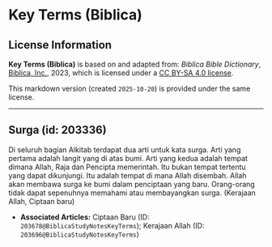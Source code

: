 # Key Terms (Biblica)

## License Information

**Key Terms (Biblica)** is based on and adapted from: _Biblica Bible Dictionary_, [Biblica, Inc.](https://www.biblica.com/), 2023, which is licensed under a [CC BY-SA 4.0 license](https://creativecommons.org/licenses/by-sa/4.0/legalcode.en).

This markdown version (created `2025-10-20`) is provided under the same license.



--------------------------------

## Surga (id: 203336)

Di seluruh bagian Alkitab terdapat dua arti untuk kata surga. Arti yang pertama adalah langit yang di atas bumi. Arti yang kedua adalah tempat dimana Allah, Raja dan Pencipta memerintah. Itu bukan tempat tertentu yang dapat dikunjungi. Itu adalah tempat di mana Allah disembah. Allah akan membawa surga ke bumi dalam penciptaan yang baru. Orang\-orang tidak dapat sepenuhnya memahami atau membayangkan surga. (Kerajaan Allah, Ciptaan baru)

* **Associated Articles:** Ciptaan Baru (ID: `203678@BiblicaStudyNotesKeyTerms`); Kerajaan Allah (ID: `203696@BiblicaStudyNotesKeyTerms`)

